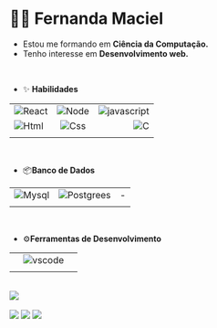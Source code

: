 # 👩‍💻 Fernanda Maciel 
 - Estou me formando em **Ciência da Computação.**
 - Tenho interesse em **Desenvolvimento web.**

 <br>
 
- ✨ **Habilidades**

| |  | |
| :---| :---:| ---:|
| ![React](https://img.icons8.com/color/38/000000/react-native.png)| ![Node](https://img.icons8.com/color/38/000000/nodejs.png) | ![javascript](https://img.icons8.com/ios-filled/38/FAB005/javascript.png)|
|![Html](https://img.icons8.com/color/38/000000/html-5--v1.png) | ![Css](https://img.icons8.com/color/38/000000/css3.png)| ![C](https://img.icons8.com/color/38/000000/c-plus-plus.png)|
| | |

<br>

- 📦**Banco de Dados**

| | | |
|:---|:---:|---:|
| ![Mysql](https://img.icons8.com/color/38/000000/mysql-logo.png)| ![Postgrees](https://img.icons8.com/color/38/000000/postgreesql.png) | - |
| | |

<br>

- ⚙️**Ferramentas de Desenvolvimento**

| | | |
|:--- |:---:    | ---:|
|     |![vscode](https://img.icons8.com/ios-glyphs/38/22C3E6/visual-studio.png)|     |
| | |

<br>

<div>
    <a href="https://github.com/nandamsouza">
    <img heigth="180em" src="https://github-readme-stats.vercel.app/api/top-langs/?username=nandamsouza&theme=blue-green">
    <br><br>
    <a href="mailto:fernandam1400@gmail.com"><img src="https://img.shields.io/badge/Gmail-D14836?style=for-the-badge&logo=gmail&logoColor=white" target="blank"></a>
    <a href="https://www.instagram.com/nan_damaciel/?hl=pt-br"><img src="https://img.shields.io/badge/Instagram-E4405F?style=for-the-badge&logo=instagram&logoColor=white" target="blank"></a>
    <a href="https://www.linkedin.com/in/fernanda-maciel-7305a8228/"><img src="https://img.shields.io/badge/LinkedIn-0077B5?style=for-the-badge&logo=linkedin&logoColor=white" target="blank"></a>
 </div>

